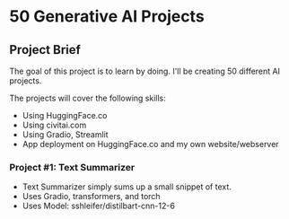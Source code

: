 # 50 Generative AI Projects

## Project Brief
The goal of this project is to learn by doing.  I'll be creating 50 different AI projects.

The projects will cover the following skills:
* Using HuggingFace.co
* Using civitai.com
* Using Gradio, Streamlit
* App deployment on HuggingFace.co and my own website/webserver

### Project #1: Text Summarizer
* Text Summarizer simply sums up a small snippet of text.
* Uses Gradio, transformers, and torch
* Uses Model: sshleifer/distilbart-cnn-12-6


